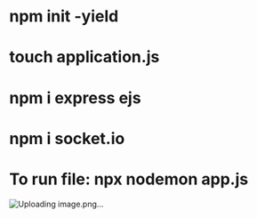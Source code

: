 # npm init -yield
# touch application.js 
# npm i express ejs 
# npm i socket.io 
# To run file:  npx nodemon app.js 

![Uploading image.png…]()

